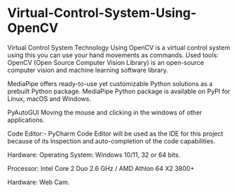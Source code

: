 # Virtual-Control-System-Using-OpenCV
Virtual Control System Technology Using OpenCV is a virtual control system using this you can use your hand movements as commands. 
Used tools:
OpenCV (Open Source Computer Vision Library) is an open-source computer vision and machine learning software library.

MediaPipe offers ready-to-use yet customizable Python solutions as a prebuilt Python package. MediaPipe Python package is available on PyPI for Linux, macOS and Windows.

PyAutoGUI Moving the mouse and clicking in the windows of other applications.

Code Editor:- PyCharm Code Editor will be used as the IDE for this project because of its Inspection and auto-completion of the code capabilities. 

Hardware: Operating System: Windows 10/11, 32 or 64 bits.

Processor: Intel Core 2 Duo 2.6 GHz / AMD Athlon 64 X2 3800+

Hardware:  Web Cam.

